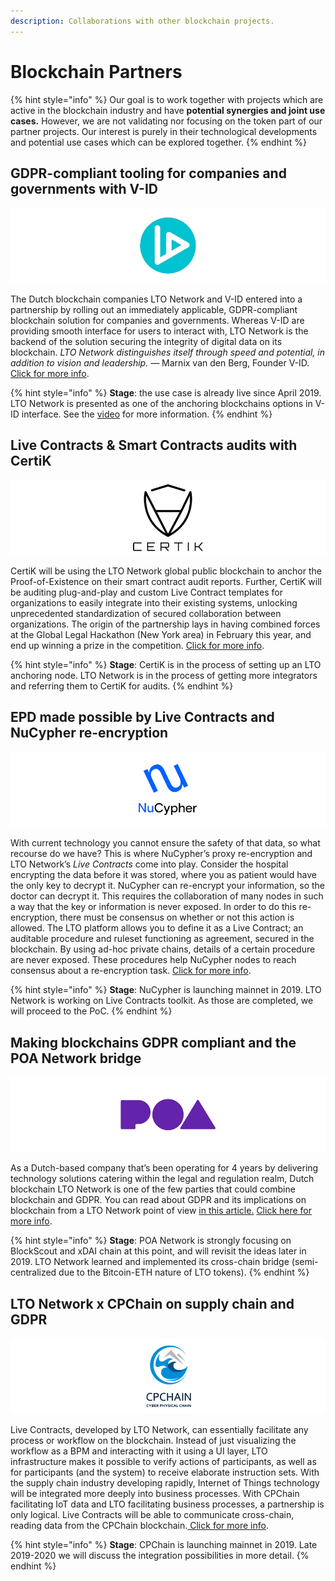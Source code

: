 ```yaml
---
description: Collaborations with other blockchain projects.
---
```


# Blockchain Partners

{% hint style="info" %}
Our goal is to work together with projects which are active in the blockchain industry and have **potential synergies and joint use cases.** However, we are not validating nor focusing on the token part of our partner projects. Our interest is purely in their technological developments and potential use cases which can be explored together.
{% endhint %}

## GDPR-compliant tooling for companies and governments with V-ID

![](../../.gitbook/assets/vidt-lto-network-gdpr.jpg)

The Dutch blockchain companies LTO Network and V-ID entered into a partnership by rolling out an immediately applicable, GDPR-compliant blockchain solution for companies and governments. Whereas V-ID are providing smooth interface for users to interact with, LTO Network is the backend of the solution securing the integrity of digital data on its blockchain. _LTO Network distinguishes itself through speed and potential, in addition to vision and leadership._ — Marnix van den Berg, Founder V-ID. [Click for more info](https://medium.com/ltonetwork/lto-network-x-v-id-presenting-unique-gdpr-compliance-tooling-for-companies-and-governments-4f29bfb582de).

{% hint style="info" %}
**Stage**: the use case is already live since April 2019. LTO Network is presented as one of the anchoring blockchains options in V-ID interface. See the [video](https://www.youtube.com/watch?v=p1t5ktyvUBQ) for more information. 
{% endhint %}

## Live Contracts & Smart Contracts audits with CertiK

![](../../.gitbook/assets/certik.png)

CertiK will be using the LTO Network global public blockchain to anchor the Proof-of-Existence on their smart contract audit reports. Further, CertiK will be auditing plug-and-play and custom Live Contract templates for organizations to easily integrate into their existing systems, unlocking unprecedented standardization of secured collaboration between organizations. The origin of the partnership lays in having combined forces at the Global Legal Hackathon \(New York area\) in February this year, and end up winning a prize in the competition. [Click for more info](https://medium.com/ltonetwork/introducing-live-contract-audits-on-blockchain-with-certik-37557b2ae244).

{% hint style="info" %}
**Stage**: CertiK is in the process of setting up an LTO anchoring node. LTO Network is in the process of getting more integrators and referring them to CertiK for audits.
{% endhint %}

## EPD made possible by Live Contracts and NuCypher re-encryption

![](../../.gitbook/assets/nucypher.png)

With current technology you cannot ensure the safety of that data, so what recourse do we have? This is where NuCypher’s proxy re-encryption and LTO Network’s _Live Contracts_ come into play. Consider the hospital encrypting the data before it was stored, where you as patient would have the only key to decrypt it. NuCypher can re-encrypt your information, so the doctor can decrypt it. This requires the collaboration of many nodes in such a way that the key or information is never exposed. In order to do this re-encryption, there must be consensus on whether or not this action is allowed. The LTO platform allows you to define it as a Live Contract; an auditable procedure and ruleset functioning as agreement, secured in the blockchain. By using ad-hoc private chains, details of a certain procedure are never exposed. These procedures help NuCypher nodes to reach consensus about a re-encryption task. [Click for more info](https://medium.com/ltonetwork/nucypher-legalthings-one-epd-made-possible-by-live-contracts-and-re-encryption-db8cbd818ea2).

{% hint style="info" %}
**Stage**: NuCypher is launching mainnet in 2019. LTO Network is working on Live Contracts toolkit. As those are completed, we will proceed to the PoC.
{% endhint %}

## Making blockchains GDPR compliant and the POA Network bridge

![](../../.gitbook/assets/poa-network-xdai.png)

As a Dutch-based company that’s been operating for 4 years by delivering technology solutions catering within the legal and regulation realm, Dutch blockchain LTO Network is one of the few parties that could combine blockchain and GDPR. You can read about GDPR and its implications on blockchain from a LTO Network point of view [in this article.](https://medium.com/legalthingsone/legalthings-one-blockchain-gdpr-made-possible-68a5ce09e7ca) [Click here for more info](https://medium.com/ltonetwork/poa-network-x-legalthings-one-making-blockchains-gdpr-compliant-23d009f7cea1).

{% hint style="info" %}
**Stage**: POA Network is strongly focusing on BlockScout and xDAI chain at this point, and will revisit the ideas later in 2019. LTO Network learned and implemented its cross-chain bridge \(semi-centralized due to the Bitcoin-ETH nature of LTO tokens\).
{% endhint %}

## LTO Network x CPChain on supply chain and GDPR

![](../../.gitbook/assets/cpchain.png)

Live Contracts, developed by LTO Network, can essentially facilitate any process or workflow on the blockchain. Instead of just visualizing the workflow as a BPM and interacting with it using a UI layer, LTO infrastructure makes it possible to verify actions of participants, as well as for participants \(and the system\) to receive elaborate instruction sets. With the supply chain industry developing rapidly, Internet of Things technology will be integrated more deeply into business processes. With CPChain facilitating IoT data and LTO facilitating business processes, a partnership is only logical. Live Contracts will be able to communicate cross-chain, reading data from the CPChain blockchain.[ Click for more info](https://medium.com/ltonetwork/where-blockchain-meets-internet-of-things-lto-network-x-cpchain-on-supply-chain-and-gdpr-e249f63dcbf1).

{% hint style="info" %}
**Stage**: CPChain is launching mainnet in 2019. Late 2019-2020 we will discuss the integration possibilities in more detail.
{% endhint %}

